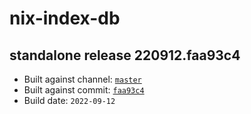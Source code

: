 # nix-index-db
## standalone release 220912.faa93c4
- Built against channel: [`master`](https://github.com/nixos/nixpkgs/tree/master)
- Built against commit: [`faa93c4`](https://github.com/NixOS/nixpkgs/commit/faa93c4e19e79e7a6de31d6d3492b8f00760ca82)
- Build date: `2022-09-12`
